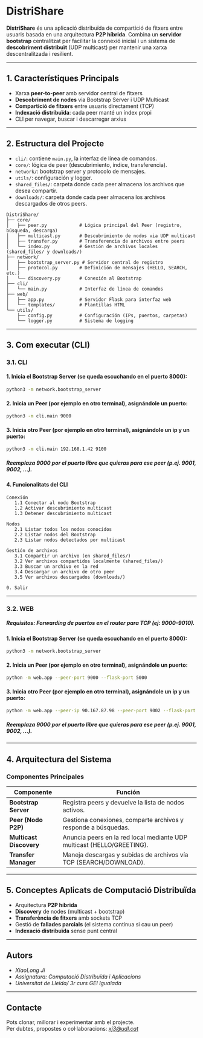 # DistriShare

**DistriShare** és una aplicació distribuïda de compartició de fitxers entre usuaris basada en una arquitectura **P2P híbrida**. Combina un **servidor bootstrap** centralitzat per facilitar la connexió inicial i un sistema de **descobriment distribuït** (UDP multicast) per mantenir una xarxa descentralitzada i resilient.

---

## 1. Característiques Principals

- Xarxa **peer-to-peer** amb servidor central de fitxers  
- **Descobriment de nodes** via Bootstrap Server i UDP Multicast  
- **Compartició de fitxers** entre usuaris directament (TCP)  
- **Indexació distribuïda**: cada peer manté un índex propi  
- CLI per navegar, buscar i descarregar arxius  

---

## 2. Estructura del Projecte

- `cli/`: contiene `main.py`, la interfaz de línea de comandos.
- `core/`: lógica de peer (descubrimiento, índice, transferencia).
- `network/`: bootstrap server y protocolo de mensajes.
- `utils/`: configuración y logger.
- `shared_files/`: carpeta donde cada peer almacena los archivos que desea compartir.
- `downloads/`: carpeta donde cada peer almacena los archivos descargados de otros peers.

```
DistriShare/
├── core/
│   ├── peer.py            # Lógica principal del Peer (registro, búsqueda, descarga)
│   ├── multicast.py       # Descubrimiento de nodos via UDP multicast
│   ├── transfer.py        # Transferencia de archivos entre peers
│   └── index.py           # Gestión de archivos locales (shared_files/ y downloads/)
├── network/
│   ├── bootstrap_server.py # Servidor central de registro
│   ├── protocol.py        # Definición de mensajes (HELLO, SEARCH, etc.)
│   └── discovery.py       # Conexión al Bootstrap
├── cli/
│   └── main.py            # Interfaz de línea de comandos
├── web/
│   ├── app.py             # Servidor Flask para interfaz web
│   └── templates/         # Plantillas HTML
└── utils/
    ├── config.py          # Configuración (IPs, puertos, carpetas)
    └── logger.py          # Sistema de logging

```

---

## 3. Com executar (CLI)
### 3.1. CLI
#### 1. Inicia el Bootstrap Server (se queda escuchando en el puerto 8000):
```bash
python3 -m network.bootstrap_server
```

#### 2. Inicia un Peer (por ejemplo en otro terminal), asignándole un puerto:
```bash
python3 -m cli.main 9000
```

#### 3. Inicia otro Peer (por ejemplo en otro terminal), asignándole un ip y un puerto:
```bash
python3 -m cli.main 192.168.1.42 9100
```

##### Reemplaza 9000 por el puerto libre que quieras para ese peer (p.ej. 9001, 9002, …).

#### 4. Funcionalitats del CLI

```
Conexión
   1.1 Conectar al nodo Bootstrap
   1.2 Activar descubrimiento multicast
   1.3 Detener descubrimiento multicast

Nodos
   2.1 Listar todos los nodos conocidos
   2.2 Listar nodos del Bootstrap
   2.3 Listar nodos detectados por multicast

Gestión de archivos
   3.1 Compartir un archivo (en shared_files/)
   3.2 Ver archivos compartidos localmente (shared_files/)
   3.3 Buscar un archivo en la red
   3.4 Descargar un archivo de otro peer
   3.5 Ver archivos descargados (downloads/)

0. Salir
```
---
### 3.2. WEB
##### Requisitos: Forwarding de puertos en el router para TCP (ej: 9000-9010).
#### 1. Inicia el Bootstrap Server (se queda escuchando en el puerto 8000):
```bash
python3 -m network.bootstrap_server
```

#### 2. Inicia un Peer (por ejemplo en otro terminal), asignándole un puerto:
```bash
python -m web.app --peer-port 9000 --flask-port 5000
```

#### 3. Inicia otro Peer (por ejemplo en otro terminal), asignándole un ip y un puerto:
```bash
python -m web.app --peer-ip 90.167.87.98 --peer-port 9002 --flask-port 5002
```

##### Reemplaza 9000 por el puerto libre que quieras para ese peer (p.ej. 9001, 9002, …).

---

## 4. Arquitectura del Sistema

### Componentes Principales

| Componente             | Función                                                                 |
|------------------------|--------------------------------------------------------------------------|
| **Bootstrap Server**   | Registra peers y devuelve la lista de nodos activos.                     |
| **Peer (Nodo P2P)**    | Gestiona conexiones, comparte archivos y responde a búsquedas.           |
| **Multicast Discovery**| Anuncia peers en la red local mediante UDP multicast (HELLO/GREETING).   |
| **Transfer Manager**   | Maneja descargas y subidas de archivos vía TCP (SEARCH/DOWNLOAD).        |

---

## 5. Conceptes Aplicats de Computació Distribuïda

- Arquitectura **P2P híbrida**  
- **Discovery** de nodes (multicast + bootstrap)  
- **Transferència de fitxers** amb sockets TCP  
- Gestió de **fallades parcials** (el sistema continua si cau un peer)  
- **Indexació distribuïda** sense punt central  

---

## Autors

- *XiaoLong Ji*  
- *Assignatura: Computació Distribuïda i Aplicacions*  
- *Universitat de Lleida/ 3r curs GEI Igualada*  

---

## Contacte

Pots clonar, millorar i experimentar amb el projecte.  
Per dubtes, propostes o col·laboracions: *xj3@udl.cat*


